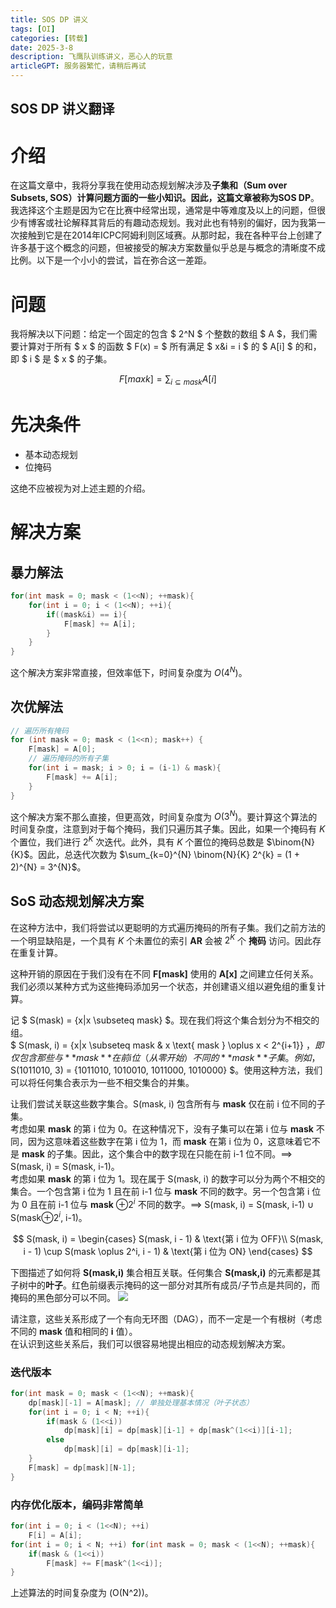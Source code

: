 ```yaml
---
title: SOS DP 讲义
tags: [OI]
categories: [转载]
date: 2025-3-8
description: 飞鹰队训练讲义，恶心人的玩意
articleGPT: 服务器繁忙，请稍后再试
---
```

## SOS DP 讲义翻译
# 介绍

在这篇文章中，我将分享我在使用动态规划解决涉及**子集和（Sum over Subsets, SOS）**计算问题方面的一些小知识。因此，这篇文章被称为**SOS DP**。我选择这个主题是因为它在比赛中经常出现，通常是中等难度及以上的问题，但很少有博客或社论解释其背后的有趣动态规划。我对此也有特别的偏好，因为我第一次接触到它是在2014年ICPC阿姆利则区域赛。从那时起，我在各种平台上创建了许多基于这个概念的问题，但被接受的解决方案数量似乎总是与概念的清晰度不成比例。以下是一个小小的尝试，旨在弥合这一差距。

# 问题

我将解决以下问题：给定一个固定的包含 $ 2^N $ 个整数的数组 $ A $，我们需要计算对于所有 $ x $ 的函数 $ F(x) = $ 所有满足 $ x\&i = i $ 的 $ A[i] $ 的和，即 $ i $ 是 $ x $ 的子集。

$$
F[maxk] = \sum_{i \subseteq mask} A[i]
$$

# 先决条件

- 基本动态规划
- 位掩码

这绝不应被视为对上述主题的介绍。

# 解决方案

## 暴力解法

```cpp
for(int mask = 0; mask < (1<<N); ++mask){
    for(int i = 0; i < (1<<N); ++i){
        if((mask&i) == i){
            F[mask] += A[i];
        }
    }
}
```

这个解决方案非常直接，但效率低下，时间复杂度为 $O(4^{N})$。

## 次优解法

```cpp
// 遍历所有掩码  
for (int mask = 0; mask < (1<<n); mask++) {
    F[mask] = A[0];
    // 遍历掩码的所有子集  
    for(int i = mask; i > 0; i = (i-1) & mask){
        F[mask] += A[i];
    }
}
```

这个解决方案不那么直接，但更高效，时间复杂度为 $O(3^{N})$。要计算这个算法的时间复杂度，注意到对于每个掩码，我们只遍历其子集。因此，如果一个掩码有 $K$ 个置位，我们进行 $2^{K}$ 次迭代。此外，具有 $K$ 个置位的掩码总数是 $\binom{N}{K}$。因此，总迭代次数为 $\sum_{k=0}^{N} \binom{N}{K} 2^{k} = (1 + 2)^{N} = 3^{N}$。

## SoS 动态规划解决方案

在这种方法中，我们将尝试以更聪明的方式遍历掩码的所有子集。我们之前方法的一个明显缺陷是，一个具有 $K$ 个未置位的索引 **AR** 会被 $2^{K}$ 个 **掩码** 访问。因此存在重复计算。 

这种开销的原因在于我们没有在不同 **F[mask]** 使用的 **A[x]** 之间建立任何关系。我们必须以某种方式为这些掩码添加另一个状态，并创建语义组以避免组的重复计算。

记 $ S(mask) = \{x|x \subseteq mask\} $。现在我们将这个集合划分为不相交的组。  
$ S(mask, i) = \{x|x \subseteq mask \& x \text{ mask } \oplus x < 2^{i+1}\} $，即仅包含那些与 **mask** 在前 i 位（从零开始）不同的 **mask** 子集。  
例如，$ S(1011010, 3) = \{1011010, 1010010, 1011000, 1010000\} $。使用这种方法，我们可以将任何集合表示为一些不相交集合的并集。

让我们尝试关联这些数字集合。S(mask, i) 包含所有与 **mask** 仅在前 i 位不同的子集。  
考虑如果 **mask** 的第 i 位为 0。在这种情况下，没有子集可以在第 i 位与 **mask** 不同，因为这意味着这些数字在第 i 位为 1，而 **mask** 在第 i 位为 0，这意味着它不是 **mask** 的子集。因此，这个集合中的数字现在只能在前 i-1 位不同。$\implies$ S(mask, i) = S(mask, i-1)。  
考虑如果 **mask** 的第 i 位为 1。现在属于 S(mask, i) 的数字可以分为两个不相交的集合。一个包含第 i 位为 1 且在前 i-1 位与 **mask** 不同的数字。另一个包含第 i 位为 0 且在前 i-1 位与 **mask** $\oplus 2^i$ 不同的数字。$\implies$ S(mask, i) = S(mask, i-1) $\cup$ S(mask$\oplus 2^i$, i-1)。

$$
S(mask, i) = 
\begin{cases} 
S(mask, i - 1) & \text{第 i 位为 OFF}\\
S(mask, i - 1) \cup S(mask \oplus 2^i, i - 1) & \text{第 i 位为 ON}
\end{cases}
$$

下图描述了如何将 **S(mask,i)** 集合相互关联。任何集合 **S(mask,i)** 的元素都是其子树中的**叶子**。红色前缀表示掩码的这一部分对其所有成员/子节点是共同的，而掩码的黑色部分可以不同。
![](https://cdn.luogu.com.cn/upload/image_hosting/s10h2514.png)

请注意，这些关系形成了一个有向无环图（DAG），而不一定是一个有根树（考虑不同的 **mask** 值和相同的 **i** 值）。  
在认识到这些关系后，我们可以很容易地提出相应的动态规划解决方案。

### 迭代版本

```cpp
for(int mask = 0; mask < (1<<N); ++mask){  
    dp[mask][-1] = A[mask]; // 单独处理基本情况（叶子状态）  
    for(int i = 0; i < N; ++i){  
        if(mask & (1<<i))  
            dp[mask][i] = dp[mask][i-1] + dp[mask^(1<<i)][i-1];  
        else  
            dp[mask][i] = dp[mask][i-1];  
    }  
    F[mask] = dp[mask][N-1];  
}  
```

### 内存优化版本，编码非常简单

```cpp
for(int i = 0; i < (1<<N); ++i)  
    F[i] = A[i];  
for(int i = 0; i < N; ++i) for(int mask = 0; mask < (1<<N); ++mask){  
    if(mask & (1<<i))  
        F[mask] += F[mask^(1<<i)];  
}  
```

上述算法的时间复杂度为 \(O(N^2)\)。
